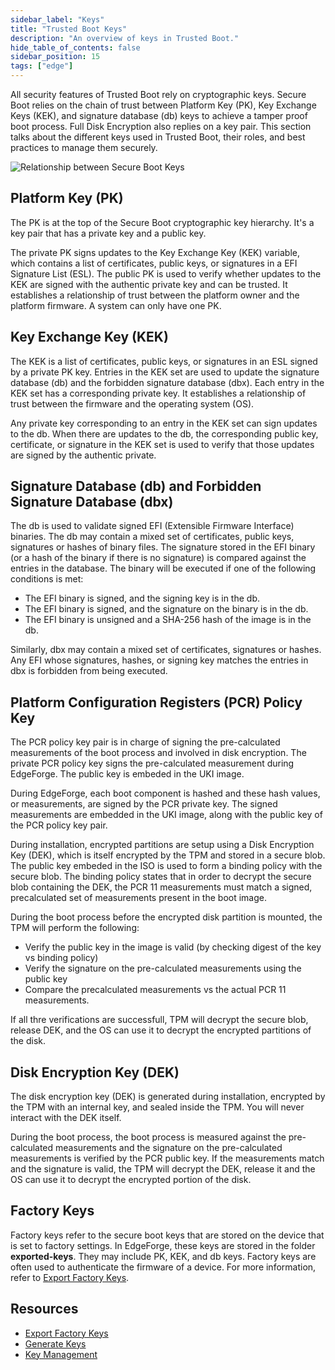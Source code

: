 ```yaml
---
sidebar_label: "Keys"
title: "Trusted Boot Keys"
description: "An overview of keys in Trusted Boot."
hide_table_of_contents: false
sidebar_position: 15
tags: ["edge"]
---
```


All security features of Trusted Boot rely on cryptographic keys. Secure Boot relies on the chain of trust between
Platform Key (PK), Key Exchange Keys (KEK), and signature database (db) keys to achieve a tamper proof boot process.
Full Disk Encryption also replies on a key pair. This section talks about the different keys used in Trusted Boot, their
roles, and best practices to manage them securely.

![Relationship between Secure Boot Keys](/clusters_edge_trusted-boot_key-management_key-relationship.webp)

## Platform Key (PK)

The PK is at the top of the Secure Boot cryptographic key hierarchy. It's a key pair that has a private key and a public
key.

The private PK signs updates to the Key Exchange Key (KEK) variable, which contains a list of certificates, public keys,
or signatures in a EFI Signature List (ESL). The public PK is used to verify whether updates to the KEK are signed with
the authentic private key and can be trusted. It establishes a relationship of trust between the platform owner and the
platform firmware. A system can only have one PK.

## Key Exchange Key (KEK)

The KEK is a list of certificates, public keys, or signatures in an ESL signed by a private PK key. Entries in the KEK
set are used to update the signature database (db) and the forbidden signature database (dbx). Each entry in the KEK set
has a corresponding private key. It establishes a relationship of trust between the firmware and the operating system
(OS).

Any private key corresponding to an entry in the KEK set can sign updates to the db. When there are updates to the db,
the corresponding public key, certificate, or signature in the KEK set is used to verify that those updates are signed
by the authentic private.

## Signature Database (db) and Forbidden Signature Database (dbx)

The db is used to validate signed EFI (Extensible Firmware Interface) binaries. The db may contain a mixed set of
certificates, public keys, signatures or hashes of binary files. The signature stored in the EFI binary (or a hash of
the binary if there is no signature) is compared against the entries in the database. The binary will be executed if one
of the following conditions is met:

- The EFI binary is signed, and the signing key is in the db.
- The EFI binary is signed, and the signature on the binary is in the db.
- The EFI binary is unsigned and a SHA-256 hash of the image is in the db.

Similarly, dbx may contain a mixed set of certificates, signatures or hashes. Any EFI whose signatures, hashes, or
signing key matches the entries in dbx is forbidden from being executed.

## Platform Configuration Registers (PCR) Policy Key

The PCR policy key pair is in charge of signing the pre-calculated measurements of the boot process and involved in disk
encryption. The private PCR policy key signs the pre-calculated measurement during EdgeForge. The public key is embeded
in the UKI image.

During EdgeForge, each boot component is hashed and these hash values, or measurements, are signed by the PCR private
key. The signed measurements are embedded in the UKI image, along with the public key of the PCR policy key pair.

During installation, encrypted partitions are setup using a Disk Encryption Key (DEK), which is itself encrypted by the
TPM and stored in a secure blob. The public key embeded in the ISO is used to form a binding policy with the secure
blob. The binding policy states that in order to decrypt the secure blob containing the DEK, the PCR 11 measurements
must match a signed, precalculated set of measurements present in the boot image.

During the boot process before the encrypted disk partition is mounted, the TPM will perform the following:

- Verify the public key in the image is valid (by checking digest of the key vs binding policy)
- Verify the signature on the pre-calculated measurements using the public key
- Compare the precalculated measurements vs the actual PCR 11 measurements.

If all thre verifications are successfull, TPM will decrypt the secure blob, release DEK, and the OS can use it to
decrypt the encrypted partitions of the disk.

## Disk Encryption Key (DEK)

The disk encryption key (DEK) is generated during installation, encrypted by the TPM with an internal key, and sealed
inside the TPM. You will never interact with the DEK itself.

During the boot process, the boot process is measured against the pre-calculated measurements and the signature on the
pre-calculated measurements is verified by the PCR public key. If the measurements match and the signature is valid, the
TPM will decrypt the DEK, release it and the OS can use it to decrypt the encrypted portion of the disk.

## Factory Keys

Factory keys refer to the secure boot keys that are stored on the device that is set to factory settings. In EdgeForge,
these keys are stored in the folder **exported-keys**. They may include PK, KEK, and db keys. Factory keys are often
used to authenticate the firmware of a device. For more information, refer to [Export Factory Keys](export-keys.md).

## Resources

- [Export Factory Keys](./export-keys.md)
- [Generate Keys](./generate-keys.md)
- [Key Management](./key-management.md)
